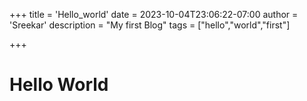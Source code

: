+++
title = 'Hello_world'
date = 2023-10-04T23:06:22-07:00
author = 'Sreekar'
description = "My first Blog"
tags = ["hello","world","first"]

+++

# Hello World
